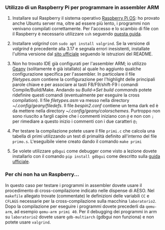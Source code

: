 ### Utilizzo di un Raspberry Pi per programmare in assembler ARM


1. Installare sul Raspberry il sistema operativo  [Raspberry Pi OS](https://www.raspberrypi.com/software/): ho provato anche Ubuntu server ma, oltre ad essere più lento, i programmi non venivano compilati correttamente. Per l'accesso e lo scambio di file con il Raspberry è necessario utilizzare `ssh` seguendo [questa guida](https://www.raspberrypi.com/documentation/computers/remote-access.html).


2. Installare *valgrind* con `sudo apt install valgrind`. Se la versione di *valgrind* è precedente alla 3.17 e segnala errori inesistenti, installate l'ultima versione dal [sito ufficiale](https://valgrind.org/downloads/current.html) seguendo le istruzioni del README.


3. Non ho trovato IDE già configurati per l'assembler ARM; io utilizzo [Geany](https://geany.org/) (solitamente è già istallato) al quale ho aggiunto qualche configurazione specifica per l'assembler. In particolare il file *filetypes.asm* contiene la configurazione per l'highlight delle principali parole chiave e per associare ai tasti F8/F9/shift-F9 i comandi Compile/Build/Make. Andando su *Build->Set build commands* potete ridefinire questi comandi (eventualmente per eseguire la cross compilation). Il file *filetypes.asm* va messo nella directory *~/.config/geany/filedefs*. Il file *bespin2.conf* contiene un tema dark ed è da mettere nella directory *~/.config/geany/colorschemes*. Purtroppo non sono riuscito a fargli capire che i commenti iniziano con `@` e non con `;`  per rimediare a questo inizio i commenti con i due caratteri `@;`

4. Per testare la compilazione potete usare il file `primi.c` che calcola una tabella di primi utilizzando un test di primalità definito all'interno del file `primo.s`. L'eseguibile viene creato dando il comando `make primi`


5. Se volete utilizzare `gdbgui` come debugger come visto a lezione dovete installarlo con il comando `pip install gdbgui` come descritto sulla [guida ufficiale](https://www.gdbgui.com/).



### Per chi non ha un Raspberry...

In questo caso per testare i programmi in assembler dovete usare il procedimento di cross-compilazione indicato nelle dispense di AESO. Nel `makefile` allegato trovate (commentate) le definizioni delle variabili `CC` e `CFLAGS` necessarie per la cross-compilazione sulla macchina `laboratorio2`. Dopo la compilazione per eseguire i programmi dovete precederli da `qemu-arm`, ad esempio `qemu-arm primi 40`. Per il debugging dei programmi in arm su `laboratorio2` dovete usare `gdb-multiarch` (gdbgui non funziona) e non potete usare `valgrind`. 

